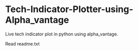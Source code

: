 # Tech-Indicator-Plotter-using-Alpha_vantage

Live tech indicator plot in python using alpha_vantage.

Read readme.txt
